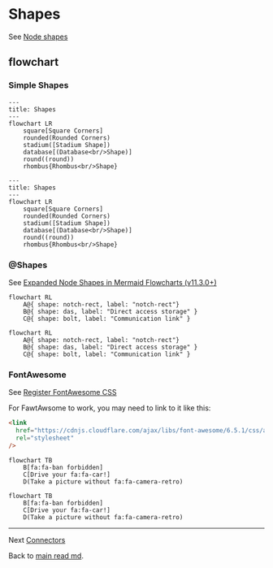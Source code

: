 # Shapes

See [Node shapes](https://mermaid.js.org/syntax/flowchart.html#node-shapes)

## flowchart
### Simple Shapes
``` text
---
title: Shapes
---
flowchart LR
    square[Square Corners]
    rounded(Rounded Corners)
    stadium([Stadium Shape])
    database[(Database<br/>Shape)]
    round((round))
    rhombus{Rhombus<br/>Shape}
```

``` mermaid
---
title: Shapes
---
flowchart LR
    square[Square Corners]
    rounded(Rounded Corners)
    stadium([Stadium Shape])
    database[(Database<br/>Shape)]
    round((round))
    rhombus{Rhombus<br/>Shape}
```

### @Shapes

See [Expanded Node Shapes in Mermaid Flowcharts (v11.3.0+)](https://mermaid.js.org/syntax/flowchart.html#expanded-node-shapes-in-mermaid-flowcharts-v11-3-0)

``` text
flowchart RL
    A@{ shape: notch-rect, label: "notch-rect"}
    B@{ shape: das, label: "Direct access storage" }
    C@{ shape: bolt, label: "Communication link" }
```

``` mermaid
flowchart RL
    A@{ shape: notch-rect, label: "notch-rect"}
    B@{ shape: das, label: "Direct access storage" }
    C@{ shape: bolt, label: "Communication link" }
```

### FontAwesome

See [Register FontAwesome CSS](https://mermaid.js.org/syntax/flowchart.html#register-fontawesome-css)

For FawtAwsome to work, you may need to link to it like this:
```html
<link
  href="https://cdnjs.cloudflare.com/ajax/libs/font-awesome/6.5.1/css/all.min.css"
  rel="stylesheet"
/>
```
<link
  href="https://cdnjs.cloudflare.com/ajax/libs/font-awesome/6.5.1/css/all.min.css"
  rel="stylesheet"
/>

``` text
flowchart TB
    B[fa:fa-ban forbidden]
    C[Drive your fa:fa-car!]
    D(Take a picture without fa:fa-camera-retro)
```

``` mermaid
flowchart TB
    B[fa:fa-ban forbidden]
    C[Drive your fa:fa-car!]
    D(Take a picture without fa:fa-camera-retro)
```
---
Next [Connectors](connectors.md)

Back to [main read md](readme.md).